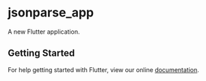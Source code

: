 # jsonparse_app

A new Flutter application.

## Getting Started

For help getting started with Flutter, view our online
[documentation](https://flutter.io/).
